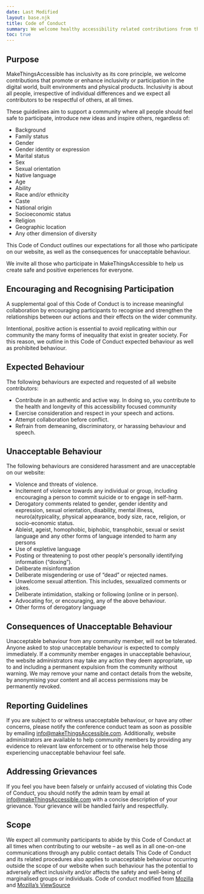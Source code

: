 ```yaml
---
date: Last Modified
layout: base.njk
title: Code of Conduct
summary: We welcome healthy accessibility related contributions from the wider community, please read our Code of Conduct prior to contacting us with a guide, as this space being inclusive, safe, respectful to all and helpful are our primary goals
toc: true
---
```


## Purpose

MakeThingsAccessible has inclusivity as its core principle, we welcome contributions that promote or enhance inclusivity or participation in the digital world, built environments and physical products. Inclusivity is about all people, irrespective of individual differences and we expect all contributors to be respectful of others, at all times.

These guidelines aim to support a community where all people should feel safe to participate, introduce new ideas and inspire others, regardless of:
* Background
* Family status
* Gender
* Gender identity or expression
* Marital status
* Sex
* Sexual orientation
* Native language
* Age
* Ability
* Race and/or ethnicity
* Caste
* National origin
* Socioeconomic status
* Religion
* Geographic location
* Any other dimension of diversity

This Code of Conduct outlines our expectations for all those who participate on our website, as well as the consequences for unacceptable behaviour.

We invite all those who participate in MakeThingsAccessible to help us create safe and positive experiences for everyone.

## Encouraging and Recognising Participation

A supplemental goal of this Code of Conduct is to increase meaningful collaboration by encouraging participants to recognise and strengthen the relationships between our actions and their effects on the wider community.

Intentional, positive action is essential to avoid replicating within our community the many forms of inequality that exist in greater society. For this reason, we outline in this Code of Conduct expected behaviour as well as prohibited behaviour.

## Expected Behaviour
The following behaviours are expected and requested of all website contributors:
* Contribute in an authentic and active way. In doing so, you contribute to the health and longevity of this accessibility focused community
* Exercise consideration and respect in your speech and actions.
* Attempt collaboration before conflict.
* Refrain from demeaning, discriminatory, or harassing behaviour and speech.

## Unacceptable Behaviour
The following behaviours are considered harassment and are unacceptable on our website:

* Violence and threats of violence.
* Incitement of violence towards any individual or group, including encouraging a person to commit suicide or to engage in self-harm.
* Derogatory comments related to gender, gender identity and expression, sexual orientation, disability, mental illness, neuro(a)typicality, physical appearance, body size, race, religion, or socio-economic status.
* Ableist, ageist, homophobic, biphobic, transphobic, sexual or sexist language and any other forms of language intended to harm any persons
* Use of expletive language
* Posting or threatening to post other people's personally identifying information (“doxing”).
* Deliberate misinformation
* Deliberate misgendering or use of “dead” or rejected names.
* Unwelcome sexual attention. This includes, sexualized comments or jokes.
* Deliberate intimidation, stalking or following (online or in person).
* Advocating for, or encouraging, any of the above behaviour.
* Other forms of derogatory language

## Consequences of Unacceptable Behaviour
Unacceptable behaviour from any community member, will not be tolerated.
Anyone asked to stop unacceptable behaviour is expected to comply immediately.
If a community member engages in unacceptable behaviour, the website administrators may take any action they deem appropriate, up to and including a permanent expulsion from the community without warning. We may remove your name and contact details from the website, by anonymising your content and all access permissions may be permanently revoked.

## Reporting Guidelines
If you are subject to or witness unacceptable behaviour, or have any other concerns, please notify the conference conduct team as soon as possible by emailing info@makeThingsAccessible.com.
Additionally, website administrators are available to help community members by providing any evidence to relevant law enforcement or to otherwise help those experiencing unacceptable behaviour feel safe.

## Addressing Grievances
If you feel you have been falsely or unfairly accused of violating this Code of Conduct, you should notify the admin team by email at info@makeThingsAccessible.com with a concise description of your grievance. Your grievance will be handled fairly and respectfully.

## Scope
We expect all community participants to abide by this Code of Conduct at all times when contributing to our website – as well as in all one-on-one communications through any public contact details
This Code of Conduct and its related procedures also applies to unacceptable behaviour occurring outside the scope of our website when such behaviour has the potential to adversely affect inclusivity and/or affects the safety and well-being of marginalised groups or individuals.
Code of conduct modified from [Mozilla](https://www.mozilla.org/en-US/about/governance/policies/participation/) and [Mozilla’s ViewSource](https://viewsourceconf.org/code-of-conduct/)
